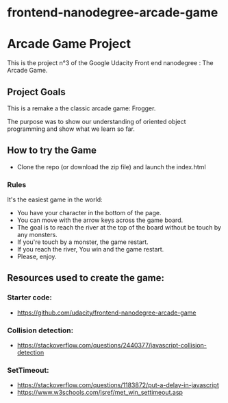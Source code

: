 frontend-nanodegree-arcade-game
===============================
# Arcade Game Project

This is the project n°3 of the Google Udacity Front end nanodegree : The Arcade Game.

## Project Goals

This is a remake a the classic arcade game: Frogger.

The purpose was to show our understanding of oriented object programming and show what we learn so far.

## How to try the Game

-   Clone the repo (or download the zip file) and launch the index.html

### Rules

It's the easiest game in the world:

-   You have your character in the bottom of the page.
-   You can move with the arrow keys across the game board.
-   The goal is to reach the river at the top of the board without be touch by any monsters.
-   If you're touch by a monster, the game restart.
-   If you reach the river, You win and the game restart.
-   Please, enjoy.

## Resources used to create the game:

### Starter code:

-   https://github.com/udacity/frontend-nanodegree-arcade-game

### Collision detection:

-   https://stackoverflow.com/questions/2440377/javascript-collision-detection

### SetTimeout:

-   https://stackoverflow.com/questions/1183872/put-a-delay-in-javascript
-   https://www.w3schools.com/jsref/met_win_settimeout.asp
